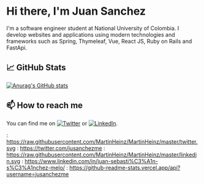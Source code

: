 
<!--
**jusanchezme/jusanchezme** is a ✨ _special_ ✨ repository because its `README.md` (this file) appears on your GitHub profile.

Here are some ideas to get you started:

- 🔭 I’m currently working on ...
- 🌱 I’m currently learning ...
- 👯 I’m looking to collaborate on ...
- 🤔 I’m looking for help with ...
- 💬 Ask me about ...
- 📫 How to reach me: ...
- 😄 Pronouns: ...
- ⚡ Fun fact: ...
-->
# Hi there, I'm Juan Sanchez 

I'm a software engineer student at National University of Colombia. I develop websites and applications using modern technologies and frameworks such as Spring, Thymeleaf, Vue, React JS, Ruby on Rails and FastApi.


## 📈 GitHub Stats
[![Anurag's GitHub stats](https://github-readme-stats.vercel.app/api?username=jusanchezme)](https://github.com/anuraghazra/github-readme-stats)


## 📫 How to reach me
You can find me on [![Twitter](https://stackoverflow.com/questions/8713596/how-to-retrieve-the-list-of-all-github-repositories-of-a-person)](https://stateful.com/blog/github-api-list-repositories) or [![LinkedIn](https://api.github.com/users/USERNAME/repos)](https://api.github.com).

: https://raw.githubusercontent.com/MartinHeinz/MartinHeinz/master/twitter.svg
: https://twitter.com/jusanchezme
: https://raw.githubusercontent.com/MartinHeinz/MartinHeinz/master/linkedin.svg
: https://www.linkedin.com/in/juan-sebasti%C3%A1n-s%C3%A1nchez-melo/
: https://github-readme-stats.vercel.app/api?username=jusanchezme


